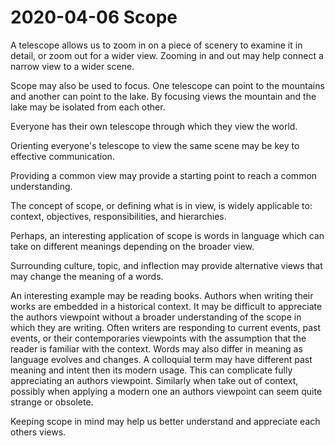 # 2020-04-06 Scope

A telescope allows us to zoom in on a piece of scenery to examine it in detail, or zoom out for a wider view. Zooming in and out may help connect a narrow view to a wider scene.

Scope may also be used to focus. One telescope can point to the mountains and another can point to the lake. By focusing views the mountain and the lake may be isolated from each other.

Everyone has their own telescope through which they view the world.

Orienting everyone's telescope to view the same scene may be key to effective communication.

Providing a common view may provide a starting point to reach a common understanding.

The concept of scope, or defining what is in view, is widely applicable to: context, objectives, responsibilities, and hierarchies.

Perhaps, an interesting application of scope is words in language which can take on different meanings depending on the broader view.

Surrounding culture, topic, and inflection may provide alternative  views that may change the meaning of a words.

An interesting example may be reading books. Authors when writing their works are embedded in a historical context. It may be difficult to appreciate the authors viewpoint without a broader understanding of the scope in which they are writing. Often writers are responding to current events, past events, or their contemporaries viewpoints with the assumption that the reader is familiar with the context. Words may also differ in meaning as language evolves and changes. A colloquial term may have different past meaning and intent then its modern usage. This can complicate fully appreciating an authors viewpoint. Similarly when take out of context, possibly when applying a modern one an authors viewpoint can seem quite strange or obsolete.

Keeping scope in mind may help us better understand and appreciate each others views.
